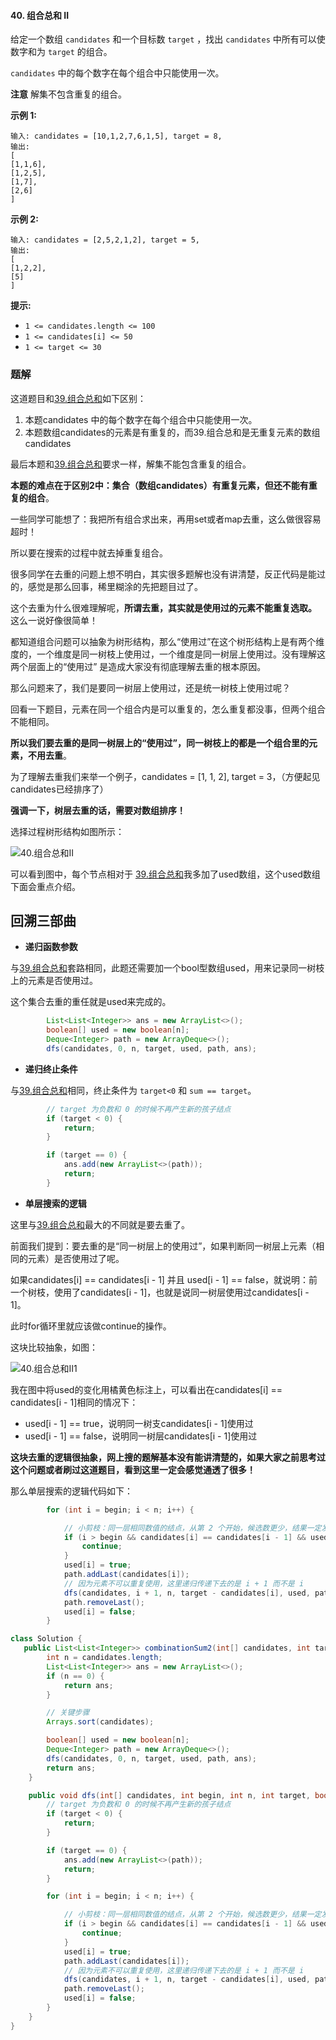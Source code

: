 #### 40. 组合总和 II

给定一个数组 `candidates` 和一个目标数 `target` ，找出 `candidates` 中所有可以使数字和为 `target` 的组合。

`candidates` 中的每个数字在每个组合中只能使用一次。

**注意** 解集不包含重复的组合。 

**示例 1:**

```shell
输入: candidates = [10,1,2,7,6,1,5], target = 8,
输出:
[
[1,1,6],
[1,2,5],
[1,7],
[2,6]
]
```

**示例 2:**

```shell
输入: candidates = [2,5,2,1,2], target = 5,
输出:
[
[1,2,2],
[5]
]
```

**提示:**

- `1 <= candidates.length <= 100`
- `1 <= candidates[i] <= 50`
- `1 <= target <= 30`

### 题解

这道题目和[39.组合总和](https://mp.weixin.qq.com/s/FLg8G6EjVcxBjwCbzpACPw)如下区别：

1. 本题candidates 中的每个数字在每个组合中只能使用一次。
2. 本题数组candidates的元素是有重复的，而39.组合总和是无重复元素的数组candidates

最后本题和[39.组合总和](https://mp.weixin.qq.com/s/FLg8G6EjVcxBjwCbzpACPw)要求一样，解集不能包含重复的组合。

**本题的难点在于区别2中：集合（数组candidates）有重复元素，但还不能有重复的组合**。

一些同学可能想了：我把所有组合求出来，再用set或者map去重，这么做很容易超时！

所以要在搜索的过程中就去掉重复组合。

很多同学在去重的问题上想不明白，其实很多题解也没有讲清楚，反正代码是能过的，感觉是那么回事，稀里糊涂的先把题目过了。

这个去重为什么很难理解呢，**所谓去重，其实就是使用过的元素不能重复选取。** 这么一说好像很简单！

都知道组合问题可以抽象为树形结构，那么“使用过”在这个树形结构上是有两个维度的，一个维度是同一树枝上使用过，一个维度是同一树层上使用过。没有理解这两个层面上的“使用过” 是造成大家没有彻底理解去重的根本原因。

那么问题来了，我们是要同一树层上使用过，还是统一树枝上使用过呢？

回看一下题目，元素在同一个组合内是可以重复的，怎么重复都没事，但两个组合不能相同。

**所以我们要去重的是同一树层上的“使用过”，同一树枝上的都是一个组合里的元素，不用去重**。

为了理解去重我们来举一个例子，candidates = [1, 1, 2], target = 3，（方便起见candidates已经排序了）

**强调一下，树层去重的话，需要对数组排序！**

选择过程树形结构如图所示：

![40.组合总和II](http://gitlab.wsh-study.com/xp-study/LeeteCode/-/blob/master/回溯算法/images/组合总和II/1.jpg)

可以看到图中，每个节点相对于 [39.组合总和](https://mp.weixin.qq.com/s/FLg8G6EjVcxBjwCbzpACPw)我多加了used数组，这个used数组下面会重点介绍。

## 回溯三部曲

- **递归函数参数**

与[39.组合总和](https://mp.weixin.qq.com/s/FLg8G6EjVcxBjwCbzpACPw)套路相同，此题还需要加一个bool型数组used，用来记录同一树枝上的元素是否使用过。

这个集合去重的重任就是used来完成的。

```java
	    List<List<Integer>> ans = new ArrayList<>();        
		boolean[] used = new boolean[n];
        Deque<Integer> path = new ArrayDeque<>();
        dfs(candidates, 0, n, target, used, path, ans);
```

- **递归终止条件**

与[39.组合总和](https://mp.weixin.qq.com/s/FLg8G6EjVcxBjwCbzpACPw)相同，终止条件为 `target<0` 和 `sum == target`。

```java
        // target 为负数和 0 的时候不再产生新的孩子结点
        if (target < 0) {
            return;
        }

        if (target == 0) {
            ans.add(new ArrayList<>(path));
            return;
        }
```

- **单层搜索的逻辑**

这里与[39.组合总和](https://mp.weixin.qq.com/s/FLg8G6EjVcxBjwCbzpACPw)最大的不同就是要去重了。

前面我们提到：要去重的是“同一树层上的使用过”，如果判断同一树层上元素（相同的元素）是否使用过了呢。

如果candidates[i] == candidates[i - 1] 并且 used[i - 1] == false，就说明：前一个树枝，使用了candidates[i - 1]，也就是说同一树层使用过candidates[i - 1]。

此时for循环里就应该做continue的操作。

这块比较抽象，如图：

![40.组合总和II1](http://gitlab.wsh-study.com/xp-study/LeeteCode/-/blob/master/回溯算法/images/组合总和II/2.jpg)

我在图中将used的变化用橘黄色标注上，可以看出在candidates[i] == candidates[i - 1]相同的情况下：

* used[i - 1] == true，说明同一树支candidates[i - 1]使用过
* used[i - 1] == false，说明同一树层candidates[i - 1]使用过

**这块去重的逻辑很抽象，网上搜的题解基本没有能讲清楚的，如果大家之前思考过这个问题或者刷过这道题目，看到这里一定会感觉通透了很多！**

那么单层搜索的逻辑代码如下：

```java
        for (int i = begin; i < n; i++) {

            // 小剪枝：同一层相同数值的结点，从第 2 个开始，候选数更少，结果一定发生重复，因此跳过，用 continue
            if (i > begin && candidates[i] == candidates[i - 1] && used[i - 1] == false) {
                continue;
            }
            used[i] = true;
            path.addLast(candidates[i]);
            // 因为元素不可以重复使用，这里递归传递下去的是 i + 1 而不是 i
            dfs(candidates, i + 1, n, target - candidates[i], used, path, ans);
            path.removeLast();
            used[i] = false;
        }
```

```java
class Solution {
   public List<List<Integer>> combinationSum2(int[] candidates, int target) {
        int n = candidates.length;
        List<List<Integer>> ans = new ArrayList<>();
        if (n == 0) {
            return ans;
        }

        // 关键步骤
        Arrays.sort(candidates);

        boolean[] used = new boolean[n];
        Deque<Integer> path = new ArrayDeque<>();
        dfs(candidates, 0, n, target, used, path, ans);
        return ans;
    }

    public void dfs(int[] candidates, int begin, int n, int target, boolean[] used, Deque<Integer> path, List<List<Integer>> ans) {
        // target 为负数和 0 的时候不再产生新的孩子结点
        if (target < 0) {
            return;
        }

        if (target == 0) {
            ans.add(new ArrayList<>(path));
            return;
        }

        for (int i = begin; i < n; i++) {

            // 小剪枝：同一层相同数值的结点，从第 2 个开始，候选数更少，结果一定发生重复，因此跳过，用 continue
            if (i > begin && candidates[i] == candidates[i - 1] && used[i - 1] == false) {
                continue;
            }
            used[i] = true;
            path.addLast(candidates[i]);
            // 因为元素不可以重复使用，这里递归传递下去的是 i + 1 而不是 i
            dfs(candidates, i + 1, n, target - candidates[i], used, path, ans);
            path.removeLast();
            used[i] = false;
        }
    }
}
```

